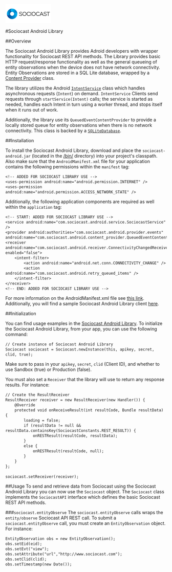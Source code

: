 ![Alt text](/images/logo.png)

#Sociocast Android Library

##Overview

The Sociocast Android Library provides Adroid developers with wrapper functionality for Sociocast REST API methods. The Library provides basic HTTP request/response functionality as well as the general queueing of entity observations when the device does not have network connectivity. Entity Observations are stored in a SQL Lite database, wrapped by a [Content Provider](http://developer.android.com/guide/topics/providers/content-providers.html) class.   

The library utilizes the Android [`IntentService`](http://developer.android.com/reference/android/app/IntentService.html) class which handles asynchronous requests (`Intent`) on demand. `IntentService` Clients send requests through `startService(Intent)` calls; the service is started as needed, handles each Intent in turn using a worker thread, and stops itself when it runs out of work. 

Additionally, the library use its `QueuedEventContentProvider` to provide a locally stored queue for entity observations when there is no network connectivity. This class is backed by a [`SQLiteDatabase`](http://developer.android.com/reference/android/database/sqlite/SQLiteDatabase.html). 

##Installation

To install the Sociocast Android Library, download and place the `sociocast-android.jar` (located in the [/bin/](https://github.com/sociocast/sociocast-android/tree/master/sociocast-android/bin) directory) into your project's classpath. Also make sure that the `AndroidManifest.xml` file for your application contains the following permissions within the `manifest` tag:

    <!-- ADDED FOR SOCIOCAST LIBRARY USE -->
    <uses-permission android:name="android.permission.INTERNET" />
    <uses-permission android:name="android.permission.ACCESS_NETWORK_STATE" />
    
Additionally, the following application components are required as well within the `application` tag:

    <!-- START: ADDED FOR SOCIOCAST LIBRARY USE -->
    <service android:name="com.sociocast.android.service.SociocastService" />  
    <provider android:authorities="com.sociocast.android.provider.events" android:name="com.sociocast.android.content_provider.QueuedEventContentProvider"/>      
    <receiver android:name="com.sociocast.android.receiver.ConnectivityChangedReceiver" enabled="false">
        <intent-filter>
            <action android:name="android.net.conn.CONNECTIVITY_CHANGE" />
            <action android:name="com.sociocast.android.retry_queued_items" />
        </intent-filter>
    </receiver>        
    <!-- END: ADDED FOR SOCIOCAST LIBRARY USE -->

For more information on the AndroidManifest.xml file see [this link](http://developer.android.com/guide/topics/manifest/manifest-intro.html). Additionally, you will find a sample Sociocast Android Library client [here](https://github.com/sociocast/sociocast-android/tree/master/sociocast-android-client).

##Initialization 

You can find usage examples in the [Sociocast Android Library](https://github.com/sociocast/sociocast-android/tree/master/sociocast-android-client). To initialize the Sociocast Android Library, from your app, you can use the following command:

    // Create instance of Sociocast Android Library    
    Sociocast sociocast = Sociocast.newInstance(this, apikey, secret, clid, true);
    
Make sure to pass in your `apikey`, `secret`, `clid` (Client ID), and whether to use Sandbox (true) or Production (false).

You must also set a `Receiver` that the library will use to return any response results. For instance:

    // Create the ResultReceiver
    ResultReceiver receiver = new ResultReceiver(new Handler()) {
        @Override
        protected void onReceiveResult(int resultCode, Bundle resultData) {
            loading = false;
            if (resultData != null && resultData.containsKey(SociocastConstants.REST_RESULT)) {
                onRESTResult(resultCode, resultData);
            }
            else {
                onRESTResult(resultCode, null);
            }
        }            
    };
        
    sociocast.setReceiver(receiver);

##Usage
To send and retrieve data from Sociocast using the Sociocast Android Library you can now use the `Sociocast` object. The `Sociocast` class implements the `SociocastAPI` interface which defines the basic Sociocast REST API methods.

###`sociocast.entityObserve`
The `sociocast.entityObserve` calls wraps the `entity/observe` Sociocast API REST call. To submit a `sociocast.entityObserve` call, you must create an `EntityObservation` object. For instance:

    EntityObservation obs = new EntityObservation();
    obs.setEid(eid);
    obs.setEvt("view");
    obs.setAttribute("url","http://www.sociocast.com");	
    obs.setClid(clid);
    obs.setTimestamp(new Date()); 

